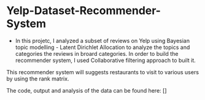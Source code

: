 # Yelp-Dataset-Recommender-System

- In this projetc, I analyzed a subset of reviews on Yelp using Bayesian topic modelling - Latent Dirichlet Allocation to analyze the topics and categories the reviews in broard categories. In order to build the recommender system, I used Collaborative filtering approach to built it. 

This recommender system will suggests restaurants to visit to various users by using the rank matrix. 


The code, output and analysis of the data can be found here: []
